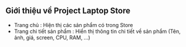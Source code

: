 ## Giới thiệu về Project Laptop Store
- Trang chủ : Hiện thị các sản phẩm có trong Store
- Trang chi tiết sản phẩm : Hiển thị thông tin chi tiết về sản phẩm (Tên, ảnh, giá, screen, CPU, RAM, ...)